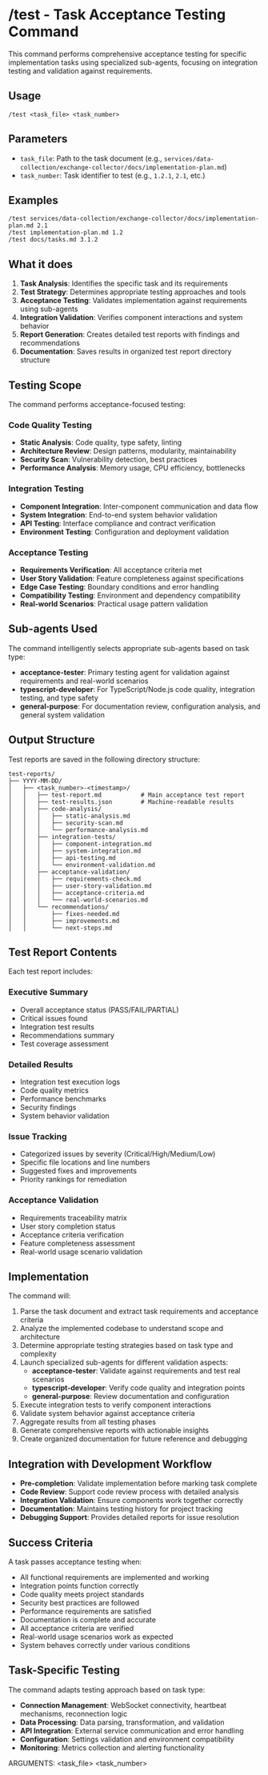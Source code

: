 # /test - Task Acceptance Testing Command

This command performs comprehensive acceptance testing for specific implementation tasks using specialized sub-agents, focusing on integration testing and validation against requirements.

## Usage
```
/test <task_file> <task_number>
```

## Parameters
- `task_file`: Path to the task document (e.g., `services/data-collection/exchange-collector/docs/implementation-plan.md`)
- `task_number`: Task identifier to test (e.g., `1.2.1`, `2.1`, etc.)

## Examples
```
/test services/data-collection/exchange-collector/docs/implementation-plan.md 2.1
/test implementation-plan.md 1.2
/test docs/tasks.md 3.1.2
```

## What it does
1. **Task Analysis**: Identifies the specific task and its requirements
2. **Test Strategy**: Determines appropriate testing approaches and tools
3. **Acceptance Testing**: Validates implementation against requirements using sub-agents
4. **Integration Validation**: Verifies component interactions and system behavior
5. **Report Generation**: Creates detailed test reports with findings and recommendations
6. **Documentation**: Saves results in organized test report directory structure

## Testing Scope
The command performs acceptance-focused testing:

### Code Quality Testing
- **Static Analysis**: Code quality, type safety, linting
- **Architecture Review**: Design patterns, modularity, maintainability
- **Security Scan**: Vulnerability detection, best practices
- **Performance Analysis**: Memory usage, CPU efficiency, bottlenecks

### Integration Testing
- **Component Integration**: Inter-component communication and data flow
- **System Integration**: End-to-end system behavior validation
- **API Testing**: Interface compliance and contract verification
- **Environment Testing**: Configuration and deployment validation

### Acceptance Testing
- **Requirements Verification**: All acceptance criteria met
- **User Story Validation**: Feature completeness against specifications
- **Edge Case Testing**: Boundary conditions and error handling
- **Compatibility Testing**: Environment and dependency compatibility
- **Real-world Scenarios**: Practical usage pattern validation

## Sub-agents Used
The command intelligently selects appropriate sub-agents based on task type:

- **acceptance-tester**: Primary testing agent for validation against requirements and real-world scenarios
- **typescript-developer**: For TypeScript/Node.js code quality, integration testing, and type safety
- **general-purpose**: For documentation review, configuration analysis, and general system validation

## Output Structure
Test reports are saved in the following directory structure:
```
test-reports/
├── YYYY-MM-DD/
│   ├── <task_number>-<timestamp>/
│   │   ├── test-report.md           # Main acceptance test report
│   │   ├── test-results.json        # Machine-readable results
│   │   ├── code-analysis/
│   │   │   ├── static-analysis.md
│   │   │   ├── security-scan.md
│   │   │   └── performance-analysis.md
│   │   ├── integration-tests/
│   │   │   ├── component-integration.md
│   │   │   ├── system-integration.md
│   │   │   ├── api-testing.md
│   │   │   └── environment-validation.md
│   │   ├── acceptance-validation/
│   │   │   ├── requirements-check.md
│   │   │   ├── user-story-validation.md
│   │   │   ├── acceptance-criteria.md
│   │   │   └── real-world-scenarios.md
│   │   └── recommendations/
│   │       ├── fixes-needed.md
│   │       ├── improvements.md
│   │       └── next-steps.md
```

## Test Report Contents
Each test report includes:

### Executive Summary
- Overall acceptance status (PASS/FAIL/PARTIAL)
- Critical issues found
- Integration test results
- Recommendations summary
- Test coverage assessment

### Detailed Results
- Integration test execution logs
- Code quality metrics
- Performance benchmarks
- Security findings
- System behavior validation

### Issue Tracking
- Categorized issues by severity (Critical/High/Medium/Low)
- Specific file locations and line numbers
- Suggested fixes and improvements
- Priority rankings for remediation

### Acceptance Validation
- Requirements traceability matrix
- User story completion status
- Acceptance criteria verification
- Feature completeness assessment
- Real-world usage scenario validation

## Implementation
The command will:
1. Parse the task document and extract task requirements and acceptance criteria
2. Analyze the implemented codebase to understand scope and architecture
3. Determine appropriate testing strategies based on task type and complexity
4. Launch specialized sub-agents for different validation aspects:
   - **acceptance-tester**: Validate against requirements and test real scenarios
   - **typescript-developer**: Verify code quality and integration points
   - **general-purpose**: Review documentation and configuration
5. Execute integration tests to verify component interactions
6. Validate system behavior against acceptance criteria
7. Aggregate results from all testing phases
8. Generate comprehensive reports with actionable insights
9. Create organized documentation for future reference and debugging

## Integration with Development Workflow
- **Pre-completion**: Validate implementation before marking task complete
- **Code Review**: Support code review process with detailed analysis
- **Integration Validation**: Ensure components work together correctly
- **Documentation**: Maintains testing history for project tracking
- **Debugging Support**: Provides detailed reports for issue resolution

## Success Criteria
A task passes acceptance testing when:
- All functional requirements are implemented and working
- Integration points function correctly
- Code quality meets project standards
- Security best practices are followed
- Performance requirements are satisfied
- Documentation is complete and accurate
- All acceptance criteria are verified
- Real-world usage scenarios work as expected
- System behaves correctly under various conditions

## Task-Specific Testing
The command adapts testing approach based on task type:
- **Connection Management**: WebSocket connectivity, heartbeat mechanisms, reconnection logic
- **Data Processing**: Data parsing, transformation, and validation
- **API Integration**: External service communication and error handling
- **Configuration**: Settings validation and environment compatibility
- **Monitoring**: Metrics collection and alerting functionality

ARGUMENTS: <task_file> <task_number>